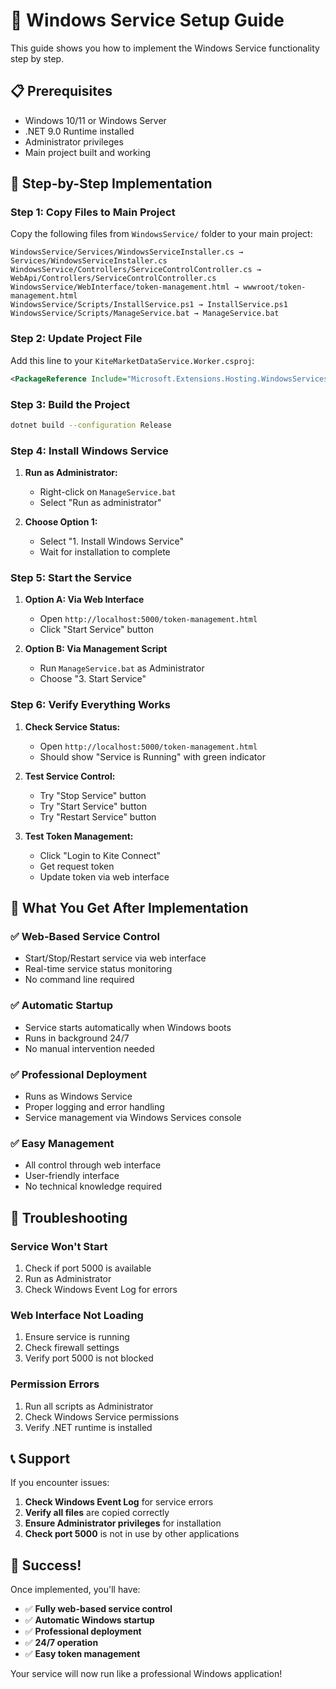 # 🚀 Windows Service Setup Guide

This guide shows you how to implement the Windows Service functionality step by step.

## 📋 Prerequisites

- Windows 10/11 or Windows Server
- .NET 9.0 Runtime installed
- Administrator privileges
- Main project built and working

## 🎯 Step-by-Step Implementation

### **Step 1: Copy Files to Main Project**

Copy the following files from `WindowsService/` folder to your main project:

```
WindowsService/Services/WindowsServiceInstaller.cs → Services/WindowsServiceInstaller.cs
WindowsService/Controllers/ServiceControlController.cs → WebApi/Controllers/ServiceControlController.cs
WindowsService/WebInterface/token-management.html → wwwroot/token-management.html
WindowsService/Scripts/InstallService.ps1 → InstallService.ps1
WindowsService/Scripts/ManageService.bat → ManageService.bat
```

### **Step 2: Update Project File**

Add this line to your `KiteMarketDataService.Worker.csproj`:

```xml
<PackageReference Include="Microsoft.Extensions.Hosting.WindowsServices" Version="9.0.1" />
```

### **Step 3: Build the Project**

```bash
dotnet build --configuration Release
```

### **Step 4: Install Windows Service**

1. **Run as Administrator:**
   - Right-click on `ManageService.bat`
   - Select "Run as administrator"

2. **Choose Option 1:**
   - Select "1. Install Windows Service"
   - Wait for installation to complete

### **Step 5: Start the Service**

1. **Option A: Via Web Interface**
   - Open `http://localhost:5000/token-management.html`
   - Click "Start Service" button

2. **Option B: Via Management Script**
   - Run `ManageService.bat` as Administrator
   - Choose "3. Start Service"

### **Step 6: Verify Everything Works**

1. **Check Service Status:**
   - Open `http://localhost:5000/token-management.html`
   - Should show "Service is Running" with green indicator

2. **Test Service Control:**
   - Try "Stop Service" button
   - Try "Start Service" button
   - Try "Restart Service" button

3. **Test Token Management:**
   - Click "Login to Kite Connect"
   - Get request token
   - Update token via web interface

## 🎯 What You Get After Implementation

### **✅ Web-Based Service Control**
- Start/Stop/Restart service via web interface
- Real-time service status monitoring
- No command line required

### **✅ Automatic Startup**
- Service starts automatically when Windows boots
- Runs in background 24/7
- No manual intervention needed

### **✅ Professional Deployment**
- Runs as Windows Service
- Proper logging and error handling
- Service management via Windows Services console

### **✅ Easy Management**
- All control through web interface
- User-friendly interface
- No technical knowledge required

## 🔧 Troubleshooting

### **Service Won't Start**
1. Check if port 5000 is available
2. Run as Administrator
3. Check Windows Event Log for errors

### **Web Interface Not Loading**
1. Ensure service is running
2. Check firewall settings
3. Verify port 5000 is not blocked

### **Permission Errors**
1. Run all scripts as Administrator
2. Check Windows Service permissions
3. Verify .NET runtime is installed

## 📞 Support

If you encounter issues:

1. **Check Windows Event Log** for service errors
2. **Verify all files** are copied correctly
3. **Ensure Administrator privileges** for installation
4. **Check port 5000** is not in use by other applications

## 🎉 Success!

Once implemented, you'll have:

- ✅ **Fully web-based service control**
- ✅ **Automatic Windows startup**
- ✅ **Professional deployment**
- ✅ **24/7 operation**
- ✅ **Easy token management**

Your service will now run like a professional Windows application!







